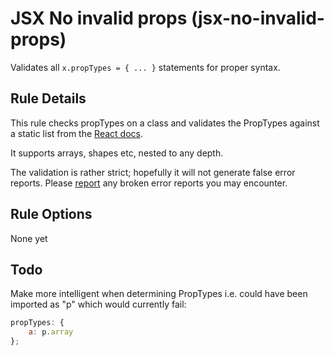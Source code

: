 # JSX No invalid props (jsx-no-invalid-props)

Validates all `x.propTypes = { ... }` statements for proper syntax.

## Rule Details

This rule checks propTypes on a class and validates the PropTypes against a static list from the [React docs](https://github.com/facebook/react/blob/master/docs/docs/typechecking-with-proptypes.md).

It supports arrays, shapes etc, nested to any depth.

The validation is rather strict; hopefully it will not generate false error reports. Please [report](https://github.com/craigbilner/eslint-plugin-react-props/issues) any broken error reports you may encounter.

## Rule Options

None yet

## Todo

Make more intelligent when determining PropTypes i.e. could have been imported as "p" which would currently fail:

```js
propTypes: {
    a: p.array
};
```
